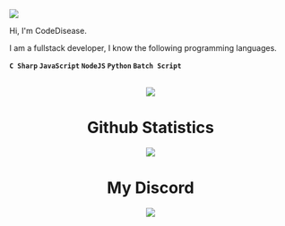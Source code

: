 <img src="https://camo.githubusercontent.com/4e3ba4c75240b56c9b763c5759f173dabc07ac18ad04c1bad94ab213fc7bb82e/68747470733a2f2f7376672d62616e6e6572732e76657263656c2e6170702f6170693f747970653d747970655772697465722674657874313d4d7925323062616c6c7325323061726525323065787472656d656c7925323069746368792e253230f09f8d992677696474683d31303030266865696768743d353030">

Hi, I'm CodeDisease.

I am a fullstack developer, I know the following programming languages.

<b>`C Sharp` `JavaScript` `NodeJS` `Python` `Batch Script`</b>

<center>
  <br>
  <img src="https://komarev.com/ghpvc/?username=CodeDiseaseDev">
  <h1>Github Statistics</h1>
  <img src="https://github-readme-stats.vercel.app/api?username=CodeDiseaseDev&theme=darcula">
  <br>
  <h1>My Discord</h1>
  <img src="https://lanyard-profile-readme.vercel.app/api/853911371342676008">
</center>
